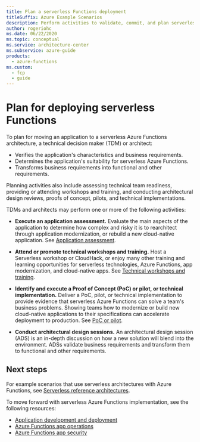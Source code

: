 ```yaml
---
title: Plan a serverless Functions deployment
titleSuffix: Azure Example Scenarios
description: Perform activities to validate, commit, and plan serverless Azure Functions deployment.
author: rogeriohc
ms.date: 06/22/2020
ms.topic: conceptual
ms.service: architecture-center
ms.subservice: azure-guide
products:
  - azure-functions
ms.custom:
  - fcp
  - guide
---
```

# Plan for deploying serverless Functions

To plan for moving an application to a serverless Azure Functions architecture, a technical decision maker (TDM) or architect:
- Verifies the application's characteristics and business requirements.
- Determines the application's suitability for serverless Azure Functions.
- Transforms business requirements into functional and other requirements.

Planning activities also include assessing technical team readiness, providing or attending workshops and training, and conducting architectural design reviews, proofs of concept, pilots, and technical implementations.

TDMs and architects may perform one or more of the following activities:

- **Execute an application assessment.** Evaluate the main aspects of the application to determine how complex and risky it is to rearchitect through application modernization, or rebuild a new cloud-native application. See [Application assessment](application-assessment.md).

- **Attend or promote technical workshops and training.** Host a Serverless workshop or CloudHack, or enjoy many other training and learning opportunities for serverless technologies, Azure Functions, app modernization, and cloud-native apps. See [Technical workshops and training](technical-training.md).

- **Identify and execute a Proof of Concept (PoC) or pilot, or technical implementation.** Deliver a PoC, pilot, or technical implementation to provide evidence that serverless Azure Functions can solve a team's business problems. Showing teams how to modernize or build new cloud-native applications to their specifications can accelerate deployment to production. See [PoC or pilot](poc-pilot.md).

- **Conduct architectural design sessions.** An architectural design session (ADS) is an in-depth discussion on how a new solution will blend into the environment. ADSs validate business requirements and transform them to functional and other requirements.


## Next steps
For example scenarios that use serverless architectures with Azure Functions, see [Serverless reference architectures](reference-architectures.md).

To move forward with serverless Azure Functions implementation, see the following resources:

- [Application development and deployment](application-development.md)
- [Azure Functions app operations](functions-app-operations.md)
- [Azure Functions app security](functions-app-security.md)
